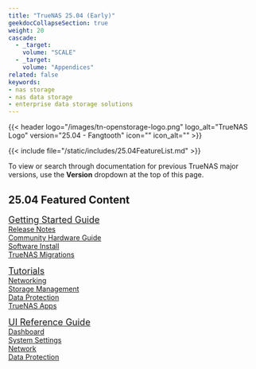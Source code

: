 ```yaml
---
title: "TrueNAS 25.04 (Early)"
geekdocCollapseSection: true
weight: 20
cascade:
  - _target:
    volume: "SCALE"
  - _target:
    volume: "Appendices" 
related: false
keywords:
- nas storage
- nas data storage
- enterprise data storage solutions
---
```


<style>
div.gdoc-page__header {display: none;}
div.docs-read_mod {display: none;}
h1 {display:none;}
</style>

{{< header logo="/images/tn-openstorage-logo.png" logo_alt="TrueNAS Logo" version="25.04 - Fangtooth" icon="" icon_alt="" >}}

{{< include file="/static/includes/25.04FeatureList.md" >}}

<div class="noprint">

To view or search through documentation for previous TrueNAS major versions, use the **Version** dropdown at the top of this page.

## 25.04 Featured Content

  <div class="docs-sections">
    <p>
    <a href="/gettingstarted/" style="font-size:18px;">Getting Started Guide</a>
    <br><a href="/gettingstarted/scalereleasenotes/">Release Notes</a>
    <br><a href="/gettingstarted/scalehardwareguide/">Community Hardware Guide</a>
    <br><a href="/gettingstarted/install/">Software Install</a>
    <br><a href="/gettingstarted/migrate/">TrueNAS Migrations</a>
    </p>
    <p>
    <a href="/scaletutorials/" style="font-size:18px;">Tutorials</a>
    <br><a href="/scaletutorials/network/">Networking</a>
    <br><a href="/scaletutorials/storage/">Storage Management</a>
    <br><a href="/scaletutorials/dataprotection/">Data Protection</a>
    <br><a href="https://www.truenas.com/docs/truenasapps/">TrueNAS Apps</a>
    </p>
    <p>
    <a href="/scaleuireference/" style="font-size:18px;">UI Reference Guide</a>
    <br><a href="/scaleuireference/scaledashboard/">Dashboard</a>
    <br><a href="/scaleuireference/systemsettings/">System Settings</a>
    <br><a href="/scaleuireference/network/">Network</a>
    <br><a href="/scaleuireference/dataprotection/">Data Protection</a>
    </p>
  </div>
</div>
